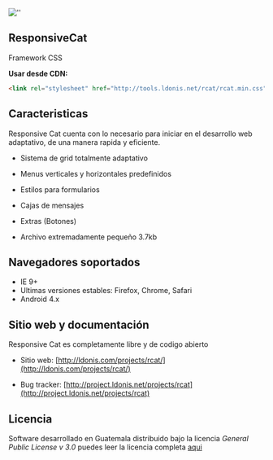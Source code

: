 ![''](http://tools.ldonis.net/rcat/rcat.png "Responsive cat")

ResponsiveCat
-----

Framework CSS



**Usar desde CDN:**

```html
<link rel="stylesheet" href="http://tools.ldonis.net/rcat/rcat.min.css">
```

Caracteristicas
---------------

Responsive Cat cuenta con lo necesario para iniciar en el desarrollo web adaptativo, de una manera rapida y eficiente.

* Sistema de grid totalmente adaptativo

* Menus verticales y horizontales predefinidos

* Estilos para formularios

* Cajas de mensajes

* Extras (Botones)

* Archivo extremadamente pequeño 3.7kb


Navegadores soportados
----------------------

* IE 9+
* Ultimas versiones estables: Firefox, Chrome, Safari 
* Android 4.x
 

Sitio web y documentación
----------------

Responsive Cat es completamente libre y de codigo abierto

* Sitio web: [http://ldonis.com/projects/rcat/](http://ldonis.com/projects/rcat/)

* Bug tracker: [http://project.ldonis.net/projects/rcat](http://project.ldonis.net/projects/rcat)
 

Licencia
----------------

Software desarrollado en Guatemala distribuido bajo la licencia *General Public License v 3.0* puedes leer la licencia completa [aqui](https://github.com/ldonis/ResponsiveCat/blob/master/LICENSE)
